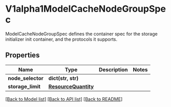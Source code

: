 # V1alpha1ModelCacheNodeGroupSpec

ModelCacheNodeGroupSpec defines the container spec for the storage initializer init container, and the protocols it supports.
## Properties
Name | Type | Description | Notes
------------ | ------------- | ------------- | -------------
**node_selector** | **dict(str, str)** |  | 
**storage_limit** | [**ResourceQuantity**](ResourceQuantity.md) |  | 

[[Back to Model list]](../README.md#documentation-for-models) [[Back to API list]](../README.md#documentation-for-api-endpoints) [[Back to README]](../README.md)


